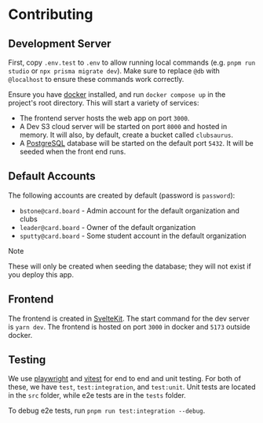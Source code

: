 # Contributing

## Development Server

First, copy `.env.test` to `.env` to allow running local commands (e.g. `pnpm run studio` or `npx prisma migrate dev`). Make sure to replace `@db` with `@localhost` to ensure these commands work correctly.

Ensure you have [docker](https://www.docker.com/) installed, and run `docker compose up` in the project's root directory. This will start a variety of services:

- The frontend server hosts the web app on port `3000`.
- A Dev S3 cloud server will be started on port `8000` and hosted in memory. It will also, by default, create a bucket called `clubsaurus`.
- A [PostgreSQL](https://www.postgresql.org/) database will be started on the default port `5432`. It will be seeded when the front end runs.

## Default Accounts

The following accounts are created by default (password is `password`):

- `bstone@card.board` - Admin account for the default organization and clubs
- `leader@card.board` - Owner of the default organization
- `sputty@card.board` - Some student account in the default organization

> [!NOTE]
> These will only be created when seeding the database; they will not exist if you deploy this app.

## Frontend

The frontend is created in [SvelteKit](https://kit.svelte.dev/). The start command for the dev server is `yarn dev`. The frontend is hosted on port `3000` in docker and `5173` outside docker.

## Testing

We use [playwright](https://playwright.dev/) and [vitest](https://vitest.dev/) for end to end and unit testing. For both of these, we have `test`, `test:integration`, and `test:unit`. Unit tests are located in the `src` folder, while e2e tests are in the `tests` folder.

To debug e2e tests, run `pnpm run test:integration --debug`.
